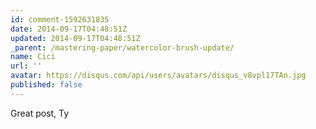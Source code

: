```yaml
---
id: comment-1592631835
date: 2014-09-17T04:48:51Z
updated: 2014-09-17T04:48:51Z
_parent: /mastering-paper/watercolor-brush-update/
name: Cici
url: ''
avatar: https://disqus.com/api/users/avatars/disqus_v8vpl17TAn.jpg
published: false
---
```


Great post, Ty
